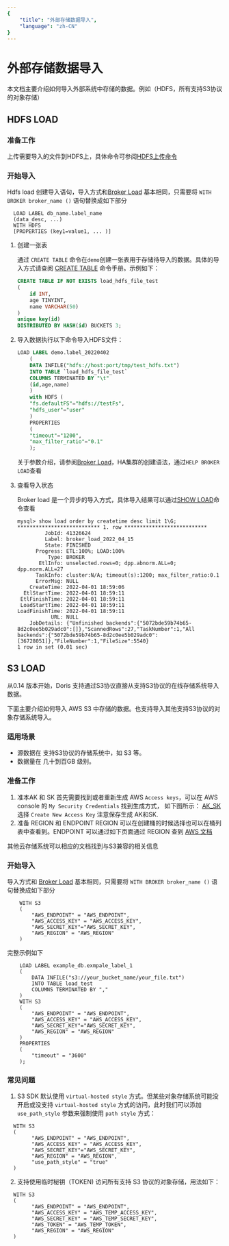 ```yaml
---
{
    "title": "外部存储数据导入",
    "language": "zh-CN"
}
---
```


<!-- 
Licensed to the Apache Software Foundation (ASF) under one
or more contributor license agreements.  See the NOTICE file
distributed with this work for additional information
regarding copyright ownership.  The ASF licenses this file
to you under the Apache License, Version 2.0 (the
"License"); you may not use this file except in compliance
with the License.  You may obtain a copy of the License at

  http://www.apache.org/licenses/LICENSE-2.0

Unless required by applicable law or agreed to in writing,
software distributed under the License is distributed on an
"AS IS" BASIS, WITHOUT WARRANTIES OR CONDITIONS OF ANY
KIND, either express or implied.  See the License for the
specific language governing permissions and limitations
under the License.
-->

# 外部存储数据导入

本文档主要介绍如何导入外部系统中存储的数据。例如（HDFS，所有支持S3协议的对象存储）

## HDFS LOAD

### 准备工作

上传需要导入的文件到HDFS上，具体命令可参阅[HDFS上传命令](https://hadoop.apache.org/docs/r3.3.2/hadoop-project-dist/hadoop-common/FileSystemShell.html#put)

### 开始导入

Hdfs load 创建导入语句，导入方式和[Broker Load](../../../data-operate/import/import-way/broker-load-manual.md) 基本相同，只需要将 `WITH BROKER broker_name ()` 语句替换成如下部分

```
  LOAD LABEL db_name.label_name 
  (data_desc, ...)
  WITH HDFS
  [PROPERTIES (key1=value1, ... )]
```



1. 创建一张表

   通过 `CREATE TABLE` 命令在`demo`创建一张表用于存储待导入的数据。具体的导入方式请查阅 [CREATE TABLE](../../../sql-manual/sql-reference/Data-Definition-Statements/Create/CREATE-TABLE.md) 命令手册。示例如下：

   ```sql
   CREATE TABLE IF NOT EXISTS load_hdfs_file_test
   (
       id INT,
       age TINYINT,
       name VARCHAR(50)
   )
   unique key(id)
   DISTRIBUTED BY HASH(id) BUCKETS 3;
   ```
   
2. 导入数据执行以下命令导入HDFS文件：

   ```sql
   LOAD LABEL demo.label_20220402
       (
       DATA INFILE("hdfs://host:port/tmp/test_hdfs.txt")
       INTO TABLE `load_hdfs_file_test`
       COLUMNS TERMINATED BY "\t"            
       (id,age,name)
       )
       with HDFS (
       "fs.defaultFS"="hdfs://testFs",
       "hdfs_user"="user"
       )
       PROPERTIES
       (
       "timeout"="1200",
       "max_filter_ratio"="0.1"
       );
   ```
    关于参数介绍，请参阅[Broker Load](../../../data-operate/import/import-way/broker-load-manual.md)，HA集群的创建语法，通过`HELP BROKER LOAD`查看
  
3. 查看导入状态
   
   Broker load 是一个异步的导入方式，具体导入结果可以通过[SHOW LOAD](../../../sql-manual/sql-reference/Show-Statements/SHOW-LOAD.md)命令查看
   
   ```
   mysql> show load order by createtime desc limit 1\G;
   *************************** 1. row ***************************
            JobId: 41326624
            Label: broker_load_2022_04_15
            State: FINISHED
         Progress: ETL:100%; LOAD:100%
             Type: BROKER
          EtlInfo: unselected.rows=0; dpp.abnorm.ALL=0; dpp.norm.ALL=27
         TaskInfo: cluster:N/A; timeout(s):1200; max_filter_ratio:0.1
         ErrorMsg: NULL
       CreateTime: 2022-04-01 18:59:06
     EtlStartTime: 2022-04-01 18:59:11
    EtlFinishTime: 2022-04-01 18:59:11
    LoadStartTime: 2022-04-01 18:59:11
   LoadFinishTime: 2022-04-01 18:59:11
              URL: NULL
       JobDetails: {"Unfinished backends":{"5072bde59b74b65-8d2c0ee5b029adc0":[]},"ScannedRows":27,"TaskNumber":1,"All backends":{"5072bde59b74b65-8d2c0ee5b029adc0":[36728051]},"FileNumber":1,"FileSize":5540}
   1 row in set (0.01 sec)
   ```
   
   


## S3 LOAD

从0.14 版本开始，Doris 支持通过S3协议直接从支持S3协议的在线存储系统导入数据。

下面主要介绍如何导入 AWS S3 中存储的数据。也支持导入其他支持S3协议的对象存储系统导入。

### 适用场景

* 源数据在 支持S3协议的存储系统中，如 S3 等。
* 数据量在 几十到百GB 级别。

### 准备工作
1. 准本AK 和 SK
   首先需要找到或者重新生成 AWS `Access keys`，可以在 AWS console 的 `My Security Credentials` 找到生成方式， 如下图所示：
   [AK_SK](/docs/images/aws_ak_sk.png)
   选择 `Create New Access Key` 注意保存生成 AK和SK.
2. 准备 REGION 和 ENDPOINT
   REGION 可以在创建桶的时候选择也可以在桶列表中查看到。ENDPOINT 可以通过如下页面通过 REGION 查到 [AWS 文档](https://docs.aws.amazon.com/general/latest/gr/s3.html#s3_region)

其他云存储系统可以相应的文档找到与S3兼容的相关信息

### 开始导入
导入方式和 [Broker Load](../../../data-operate/import/import-way/broker-load-manual.md) 基本相同，只需要将 `WITH BROKER broker_name ()` 语句替换成如下部分
```
    WITH S3
    (
        "AWS_ENDPOINT" = "AWS_ENDPOINT",
        "AWS_ACCESS_KEY" = "AWS_ACCESS_KEY",
        "AWS_SECRET_KEY"="AWS_SECRET_KEY",
        "AWS_REGION" = "AWS_REGION"
    )
```

完整示例如下
```
    LOAD LABEL example_db.exmpale_label_1
    (
        DATA INFILE("s3://your_bucket_name/your_file.txt")
        INTO TABLE load_test
        COLUMNS TERMINATED BY ","
    )
    WITH S3
    (
        "AWS_ENDPOINT" = "AWS_ENDPOINT",
        "AWS_ACCESS_KEY" = "AWS_ACCESS_KEY",
        "AWS_SECRET_KEY"="AWS_SECRET_KEY",
        "AWS_REGION" = "AWS_REGION"
    )
    PROPERTIES
    (
        "timeout" = "3600"
    );
```

### 常见问题

1. S3 SDK 默认使用 `virtual-hosted style` 方式。但某些对象存储系统可能没开启或没支持 `virtual-hosted style` 方式的访问，此时我们可以添加 `use_path_style` 参数来强制使用 `path style` 方式：

```
  WITH S3
  (
        "AWS_ENDPOINT" = "AWS_ENDPOINT",
        "AWS_ACCESS_KEY" = "AWS_ACCESS_KEY",
        "AWS_SECRET_KEY"="AWS_SECRET_KEY",
        "AWS_REGION" = "AWS_REGION",
        "use_path_style" = "true"
  )
```

<version since="1.2">

2. 支持使用临时秘钥（TOKEN) 访问所有支持 S3 协议的对象存储，用法如下：

```
  WITH S3
  (
        "AWS_ENDPOINT" = "AWS_ENDPOINT",
        "AWS_ACCESS_KEY" = "AWS_TEMP_ACCESS_KEY",
        "AWS_SECRET_KEY" = "AWS_TEMP_SECRET_KEY",
        "AWS_TOKEN" = "AWS_TEMP_TOKEN",
        "AWS_REGION" = "AWS_REGION"
  )
```

</version>
